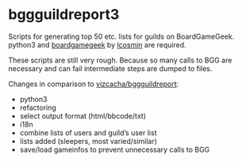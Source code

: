 # bggguildreport3
Scripts for generating top 50 etc. lists for guilds on BoardGameGeek.
python3 and <a href="https://github.com/lcosmin/boardgamegeek">boardgamegeek</a> by <a href="https://github.com/lcosmin">lcosmin</a> are required.

These scripts are still very rough. Because so many calls to BGG are necessary and can fail intermediate steps are dumped to files.

Changes in comparison to <a href="https://github.com/vizcacha/bggguildreport">vizcacha/bggguildreport</a>:
- python3
- refactoring
- select output format (html/bbcode/txt)
- i18n
- combine lists of users and guild’s user list
- lists added (sleepers, most varied/similar)
- save/load gameinfos to prevent unnecessary calls to BGG
